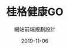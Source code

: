 ---
title: 桂格健康GO
subtitle: 網站前端規劃設計
layout: default
modal-id: 14
date: 2019-11-06
img: quarker.png
thumbnail: quarker-thumbnail.png
alt: image-alt
project-date: 2019/11
website: https://mall.sfworldwide.com/
client: mall.sfworldwide.com
category: webDesign
description: 森森百貨限時搶購頁面切版作業，並提供給程式套版使用。 
---